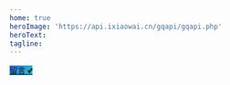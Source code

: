 ```yaml
---
home: true
heroImage: 'https://api.ixiaowai.cn/gqapi/gqapi.php'
heroText: 
tagline: 
---
```

<!-- 打字机 -->
<div style="text-align: center;color: #1BC3FB;">
      <span id="subtitle"></span>
      <!-- <span class="typed-cursor">|</span> -->
      <!-- <span id="typed-cursor"></span> -->
</div>
<script>
      var typed = new Typed("#subtitle", { strings: ["当你的才华还撑不起你的野心的时候", "你就应该静下心来学习", "When your talent can\'t support your ambition", "you should study calmly!"], startDelay: 1000, typeSpeed: 100, loop: !0, backSpeed: 60, backDelay: 2000, showCursor: !0 })
</script>

<div class="hero">
<p class="action">
<a href="/message/" class="nav-link action-button" style="background-image: linear-gradient(135deg, #3369e6, #1cc7d0) ">
  留言 💕
</a>
</p>
</div>

<!-- ::: tip 测试
sadf
});https://tva1.sinaimg.cn/large/832afe33ly1gbi1smg24oj20zk0k00vz.jpg
https://cdn.jsdelivr.net/gh/moodcc/BlogAssets@latest/logo.png
::: -->

